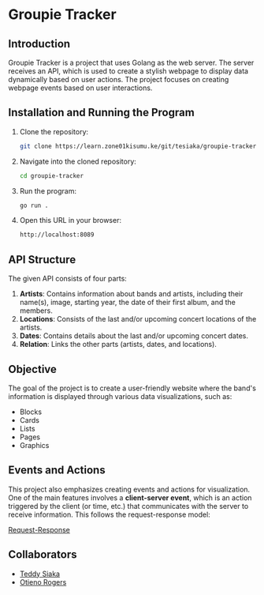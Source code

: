 # Groupie Tracker

## Introduction
Groupie Tracker is a project that uses Golang as the web server. The server receives an API, which is used to create a stylish webpage to display data dynamically based on user actions. The project focuses on creating webpage events based on user interactions.

## Installation and Running the Program
1. Clone the repository:
    ```bash
    git clone https://learn.zone01kisumu.ke/git/tesiaka/groupie-tracker.git
    ```
2. Navigate into the cloned repository:
    ```bash
    cd groupie-tracker
    ```
3. Run the program:
    ```bash
    go run .
    ```
4. Open this URL in your browser:
    ```bash
    http://localhost:8089
    ```

## API Structure
The given API consists of four parts:
1. **Artists**: Contains information about bands and artists, including their name(s), image, starting year, the date of their first album, and the members.
2. **Locations**: Consists of the last and/or upcoming concert locations of the artists.
3. **Dates**: Contains details about the last and/or upcoming concert dates.
4. **Relation**: Links the other parts (artists, dates, and locations).

## Objective
The goal of the project is to create a user-friendly website where the band's information is displayed through various data visualizations, such as:
- Blocks
- Cards
- Lists
- Pages
- Graphics


## Events and Actions
This project also emphasizes creating events and actions for visualization. One of the main features involves a **client-server event**, which is an action triggered by the client (or time, etc.) that communicates with the server to receive information. This follows the request-response model:

[Request-Response](https://en.wikipedia.org/wiki/Request%E2%80%93response)

## Collaborators
- [Teddy Siaka](https://learn.zone01kisumu.ke/git/tesiaka)
- [Otieno Rogers](https://learn.zone01kisumu.ke/git/oragwelr)
